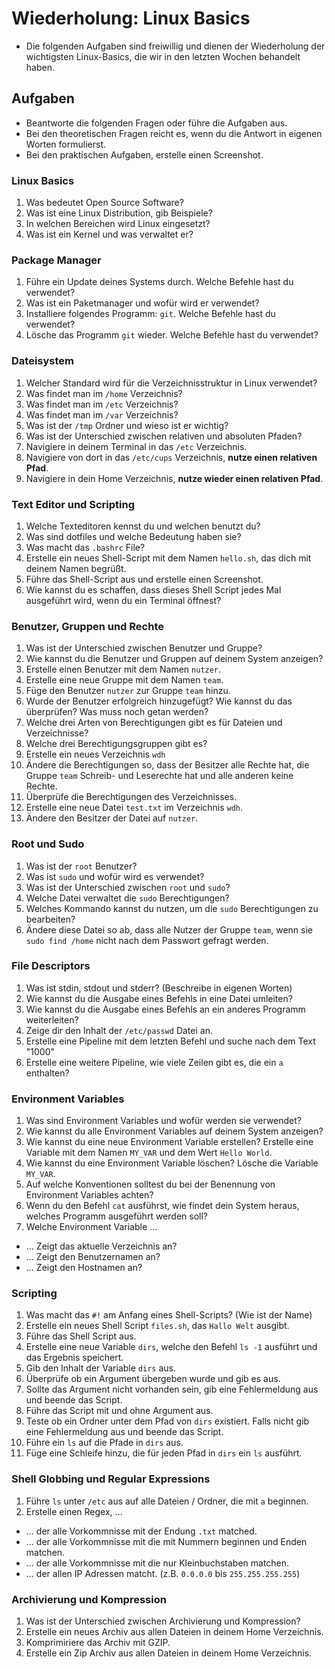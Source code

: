 # Wiederholung: Linux Basics

- Die folgenden Aufgaben sind freiwillig und dienen der Wiederholung der wichtigsten Linux-Basics, die wir in den letzten Wochen behandelt haben.

## Aufgaben

- Beantworte die folgenden Fragen oder führe die Aufgaben aus.
- Bei den theoretischen Fragen reicht es, wenn du die Antwort in eigenen Worten formulierst.
- Bei den praktischen Aufgaben, erstelle einen Screenshot.

### Linux Basics

1. Was bedeutet Open Source Software?
2. Was ist eine Linux Distribution, gib Beispiele?
3. In welchen Bereichen wird Linux eingesetzt?
4. Was ist ein Kernel und was verwaltet er?

### Package Manager

1. Führe ein Update deines Systems durch. Welche Befehle hast du verwendet?
2. Was ist ein Paketmanager und wofür wird er verwendet?
3. Installiere folgendes Programm: `git`. Welche Befehle hast du verwendet?
4. Lösche das Programm `git` wieder. Welche Befehle hast du verwendet?

### Dateisystem

1. Welcher Standard wird für die Verzeichnisstruktur in Linux verwendet?
2. Was findet man im `/home` Verzeichnis?
3. Was findet man im `/etc` Verzeichnis?
4. Was findet man im `/var` Verzeichnis?
5. Was ist der `/tmp` Ordner und wieso ist er wichtig?
6. Was ist der Unterschied zwischen relativen und absoluten Pfaden?
7. Navigiere in deinem Terminal in das `/etc` Verzeichnis.
8. Navigiere von dort in das `/etc/cups` Verzeichnis, **nutze einen relativen Pfad**.
9. Navigiere in dein Home Verzeichnis, **nutze wieder einen relativen Pfad**.

### Text Editor und Scripting

1. Welche Texteditoren kennst du und welchen benutzt du?
2. Was sind dotfiles und welche Bedeutung haben sie?
3. Was macht das `.bashrc` File?
4. Erstelle ein neues Shell-Script mit dem Namen `hello.sh`, das dich mit deinem Namen begrüßt.
5. Führe das Shell-Script aus und erstelle einen Screenshot.
6. Wie kannst du es schaffen, dass dieses Shell Script jedes Mal ausgeführt wird, wenn du ein Terminal öffnest?

### Benutzer, Gruppen und Rechte

1. Was ist der Unterschied zwischen Benutzer und Gruppe?
2. Wie kannst du die Benutzer und Gruppen auf deinem System anzeigen?
3. Erstelle einen Benutzer mit dem Namen `nutzer`.
4. Erstelle eine neue Gruppe mit dem Namen `team`.
5. Füge den Benutzer `nutzer` zur Gruppe `team` hinzu.
6. Wurde der Benutzer erfolgreich hinzugefügt? Wie kannst du das überprüfen? Was muss noch getan werden?
7. Welche drei Arten von Berechtigungen gibt es für Dateien und Verzeichnisse?
8. Welche drei Berechtigungsgruppen gibt es?
9. Erstelle ein neues Verzeichnis `wdh`
10. Ändere die Berechtigungen so, dass der Besitzer alle Rechte hat, die Gruppe `team` Schreib- und Leserechte hat und alle anderen keine Rechte.
11. Überprüfe die Berechtigungen des Verzeichnisses.
12. Erstelle eine neue Datei `test.txt` im Verzeichnis `wdh`.
13. Ändere den Besitzer der Datei auf `nutzer`.

### Root und Sudo

1. Was ist der `root` Benutzer?
2. Was ist `sudo` und wofür wird es verwendet?
3. Was ist der Unterschied zwischen `root` und `sudo`?
4. Welche Datei verwaltet die `sudo` Berechtigungen?
5. Welches Kommando kannst du nutzen, um die `sudo` Berechtigungen zu bearbeiten?
6. Ändere diese Datei so ab, dass alle Nutzer der Gruppe `team`, wenn sie `sudo find /home` nicht nach dem Passwort gefragt werden.

### File Descriptors

1. Was ist stdin, stdout und stderr? (Beschreibe in eigenen Worten)
2. Wie kannst du die Ausgabe eines Befehls in eine Datei umleiten?
3. Wie kannst du die Ausgabe eines Befehls an ein anderes Programm weiterleiten?
4. Zeige dir den Inhalt der `/etc/passwd` Datei an.
5. Erstelle eine Pipeline mit dem letzten Befehl und suche nach dem Text "1000"
6. Erstelle eine weitere Pipeline, wie viele Zeilen gibt es, die ein `a` enthalten?

### Environment Variables

1. Was sind Environment Variables und wofür werden sie verwendet?
2. Wie kannst du alle Environment Variables auf deinem System anzeigen?
3. Wie kannst du eine neue Environment Variable erstellen? Erstelle eine Variable mit dem Namen `MY_VAR` und dem Wert `Hello World`.
4. Wie kannst du eine Environment Variable löschen? Lösche die Variable `MY_VAR`.
5. Auf welche Konventionen solltest du bei der Benennung von Environment Variables achten?
6. Wenn du den Befehl `cat` ausführst, wie findet dein System heraus, welches Programm ausgeführt werden soll?
7. Welche Environment Variable ...
  - ... Zeigt das aktuelle Verzeichnis an?
  - ... Zeigt den Benutzernamen an?
  - ... Zeigt den Hostnamen an?

### Scripting

1. Was macht das `#!` am Anfang eines Shell-Scripts? (Wie ist der Name)
2. Erstelle ein neues Shell Script `files.sh`, das `Hallo Welt` ausgibt.
3. Führe das Shell Script aus.
4. Erstelle eine neue Variable `dirs`, welche den Befehl `ls -1` ausführt und das Ergebnis speichert.
5. Gib den Inhalt der Variable `dirs` aus.
6. Überprüfe ob ein Argument übergeben wurde und gib es aus.
7. Sollte das Argument nicht vorhanden sein, gib eine Fehlermeldung aus und beende das Script.
8. Führe das Script mit und ohne Argument aus.
9. Teste ob ein Ordner unter dem Pfad von `dirs` existiert. Falls nicht gib eine Fehlermeldung aus und beende das Script.
10. Führe ein `ls` auf die Pfade in `dirs` aus.
11. Füge eine Schleife hinzu, die für jeden Pfad in `dirs` ein `ls` ausführt.

### Shell Globbing und Regular Expressions

1. Führe `ls` unter `/etc` aus auf alle Dateien / Ordner, die mit `a` beginnen.
2. Erstelle einen Regex, ...
  - ... der alle Vorkommnisse mit der Endung `.txt` matched.
  - ... der alle Vorkommnisse mit die mit Nummern beginnen und Enden matchen.
  - ... der alle Vorkommnisse mit die nur Kleinbuchstaben matchen.
  - ... der allen IP Adressen matcht. (z.B. `0.0.0.0` bis `255.255.255.255`)

### Archivierung und Kompression

1. Was ist der Unterschied zwischen Archivierung und Kompression?
2. Erstelle ein neues Archiv aus allen Dateien in deinem Home Verzeichnis.
3. Komprimiriere das Archiv mit GZIP.
4. Erstelle ein Zip Archiv aus allen Dateien in deinem Home Verzeichnis.
